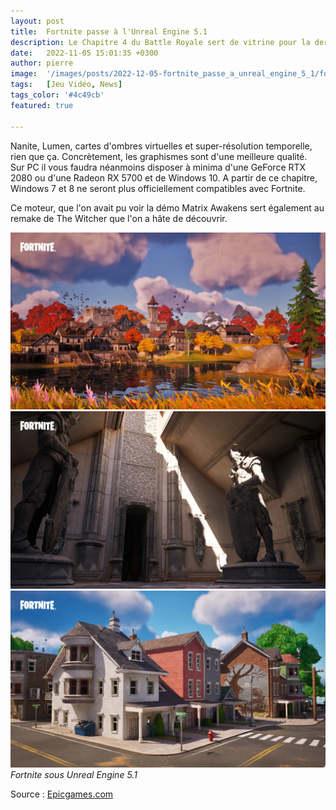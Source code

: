 ```yaml
---
layout: post
title:  Fortnite passe à l'Unreal Engine 5.1
description: Le Chapitre 4 du Battle Royale sert de vitrine pour la dernière version de l'Unreal Engine sur PS5, Xbox Series, PC et GeForce NOW.
date:   2022-11-05 15:01:35 +0300
author: pierre
image:  '/images/posts/2022-12-05-fortnite_passe_a_unreal_engine_5_1/fortnite-unreal-engine-5-1-screenshot-1.webp'
tags:   [Jeu Vidéo, News]
tags_color: '#4c49cb'
featured: true

---
```

Nanite, Lumen, cartes d'ombres virtuelles et super-résolution temporelle, rien que ça. Concrètement, les graphismes sont d'une meilleure qualité.  
Sur PC il vous faudra néanmoins disposer à minima d'une GeForce RTX 2080 ou d'une Radeon RX 5700 et de Windows 10. A partir de ce chapitre, Windows 7 et 8 ne seront plus officiellement compatibles avec Fortnite.  


Ce moteur, que l'on avait pu voir la démo Matrix Awakens sert également au remake de The Witcher que l'on a hâte de découvrir.

<div class="gallery-box">
  <div class="gallery">
    <img src="/images/posts/2022-12-05-fortnite_passe_a_unreal_engine_5_1/fortnite-unreal-engine-5-1-screenshot-1.webp" loading="lazy">
    <img src="/images/posts/2022-12-05-fortnite_passe_a_unreal_engine_5_1/fortnite-unreal-engine-5-1-screenshot-2.webp" loading="lazy">
    <img src="/images/posts/2022-12-05-fortnite_passe_a_unreal_engine_5_1/fortnite-unreal-engine-5-1-screenshot-3.webp" loading="lazy">
  </div>
  <em>Fortnite sous Unreal Engine 5.1</em>
</div>

Source : [Epicgames.com](https://www.epicgames.com/fortnite/fr/news/drop-into-the-next-generation-of-fortnite-battle-royale-powered-by-unreal-engine-5-1)